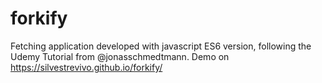 # forkify
Fetching application developed with javascript ES6 version, following the Udemy Tutorial from @jonasschmedtmann. Demo on https://silvestrevivo.github.io/forkify/

